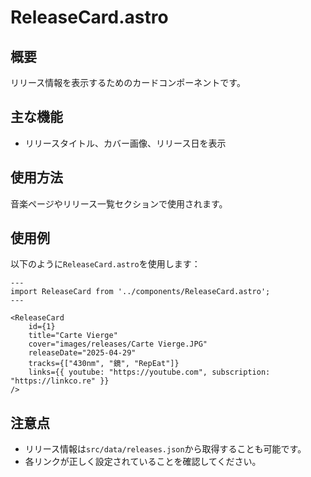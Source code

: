 # ReleaseCard.astro

## 概要
リリース情報を表示するためのカードコンポーネントです。

## 主な機能
- リリースタイトル、カバー画像、リリース日を表示

## 使用方法
音楽ページやリリース一覧セクションで使用されます。

## 使用例
以下のように`ReleaseCard.astro`を使用します：

```astro
---
import ReleaseCard from '../components/ReleaseCard.astro';
---

<ReleaseCard 
    id={1}
    title="Carte Vierge"
    cover="images/releases/Carte Vierge.JPG"
    releaseDate="2025-04-29"
    tracks={["430nm", "鏡", "RepEat"]}
    links={{ youtube: "https://youtube.com", subscription: "https://linkco.re" }}
/>
```

## 注意点
- リリース情報は`src/data/releases.json`から取得することも可能です。
- 各リンクが正しく設定されていることを確認してください。